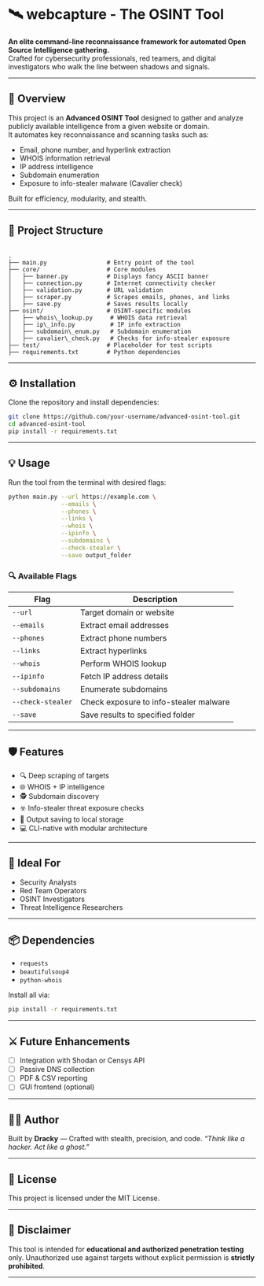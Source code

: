 
# 🛰️ webcapture - The OSINT Tool

**An elite command-line reconnaissance framework for automated Open Source Intelligence gathering.**  
Crafted for cybersecurity professionals, red teamers, and digital investigators who walk the line between shadows and signals.

---

## 🚀 Overview

This project is an **Advanced OSINT Tool** designed to gather and analyze publicly available intelligence from a given website or domain.  
It automates key reconnaissance and scanning tasks such as:

- Email, phone number, and hyperlink extraction  
- WHOIS information retrieval  
- IP address intelligence  
- Subdomain enumeration  
- Exposure to info-stealer malware (Cavalier check)

Built for efficiency, modularity, and stealth.

---

## 🧩 Project Structure

```

.
├── main.py                 # Entry point of the tool
├── core/                   # Core modules
│   ├── banner.py           # Displays fancy ASCII banner
│   ├── connection.py       # Internet connectivity checker
│   ├── validation.py       # URL validation
│   ├── scraper.py          # Scrapes emails, phones, and links
│   ├── save.py             # Saves results locally
├── osint/                  # OSINT-specific modules
│   ├── whois\_lookup.py     # WHOIS data retrieval
│   ├── ip\_info.py          # IP info extraction
│   ├── subdomain\_enum.py   # Subdomain enumeration
│   ├── cavalier\_check.py   # Checks for info-stealer exposure
├── test/                   # Placeholder for test scripts
├── requirements.txt        # Python dependencies

````

---

## ⚙️ Installation

Clone the repository and install dependencies:

```bash
git clone https://github.com/your-username/advanced-osint-tool.git
cd advanced-osint-tool
pip install -r requirements.txt
````

---

## 💡 Usage

Run the tool from the terminal with desired flags:

```bash
python main.py --url https://example.com \
               --emails \
               --phones \
               --links \
               --whois \
               --ipinfo \
               --subdomains \
               --check-stealer \
               --save output_folder
```

### 🔍 Available Flags

| Flag              | Description                            |
| ----------------- | -------------------------------------- |
| `--url`           | Target domain or website               |
| `--emails`        | Extract email addresses                |
| `--phones`        | Extract phone numbers                  |
| `--links`         | Extract hyperlinks                     |
| `--whois`         | Perform WHOIS lookup                   |
| `--ipinfo`        | Fetch IP address details               |
| `--subdomains`    | Enumerate subdomains                   |
| `--check-stealer` | Check exposure to info-stealer malware |
| `--save`          | Save results to specified folder       |

---

## 🛡️ Features

* 🔍 Deep scraping of targets
* 🌐 WHOIS + IP intelligence
* 🕵️ Subdomain discovery
* ☣️ Info-stealer threat exposure checks
* 📁 Output saving to local storage
* 💻 CLI-native with modular architecture

---

## 🧠 Ideal For

* Security Analysts
* Red Team Operators
* OSINT Investigators
* Threat Intelligence Researchers

---

## 📦 Dependencies

* `requests`
* `beautifulsoup4`
* `python-whois`

Install all via:

```bash
pip install -r requirements.txt
```

---

## ⚔️ Future Enhancements

* [ ] Integration with Shodan or Censys API
* [ ] Passive DNS collection
* [ ] PDF & CSV reporting
* [ ] GUI frontend (optional)

---

## 👨‍💻 Author

Built by **Dracky** —
Crafted with stealth, precision, and code.
*“Think like a hacker. Act like a ghost.”*

---

## 📜 License

This project is licensed under the MIT License.

---

## 🧭 Disclaimer

This tool is intended for **educational and authorized penetration testing** only.
Unauthorized use against targets without explicit permission is **strictly prohibited**.

---



